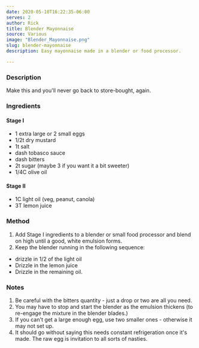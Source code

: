 ```yaml
---
date: 2020-05-10T16:22:35-06:00
serves: 2
author: Rick
title: Blender Mayonnaise
source: Various
image: "Blender_Mayonnaise.png"
slug: blender-mayonnaise
description: Easy mayonnaise made in a blender or food processor.

---
```

### Description

Make this and you'll never go back to store-bought, again.

### Ingredients

#### Stage I

* 1 extra large or 2 small eggs
* 1/2t dry mustard
* 1t salt
* dash tobasco sauce
* dash bitters
* 2t sugar (maybe 3 if you want it a bit sweeter)
* 1/4C olive oil

#### Stage II

* 1C light oil (veg, peanut, canola)
* 3T lemon juice

### Method

1. Add Stage I ingredients to a blender or small food processor and blend on high until a good, white emulsion forms.
1. Keep the blender running in the following sequence:
  * drizzle in 1/2 of the light oil
  * Drizzle in the lemon juice
  * Drizzle in the remaining oil.

### Notes

1. Be careful with the bitters quantity - just a drop or two are all you need.
1. You may have to stop and start the blender as the emulsion thickens (to re-engage the mixture in the blender blades.)
1. If you can't get a large enough egg, use two smaller ones - otherwise it may not set up.
1. It should go without saying this needs constant refrigeration once it's made.  The raw egg is invitation to all sorts of nasties.